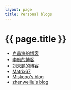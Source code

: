 ```yaml
---
layout: page
title: Personal blogs
---
```


# {{ page.title }}


+ [卢昌海的博客][lu]
+ [李航的博客][li]
+ [刘未鹏的博客][liu]
+ [Matrix67][ma]
+ [Miskcoo's blog][mi]
+ [zhenweiliu's blog][zhen]


[lu]: https://www.changhai.org/index.php
[li]: http://hangli-hl.com/blogs.html
[mi]: http://blog.miskcoo.com/about
[ma]: http://www.matrix67.com/
[liu]: http://mindhacks.cn/
[zhen]:<http://zhenweiliu.gitee.io/blog/>